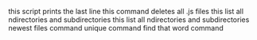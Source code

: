 this script prints the last line
this command deletes all .js files
this list all ndirectories and subdirectories
this list all ndirectories and subdirectories
newest files command
unique command
find that word command

